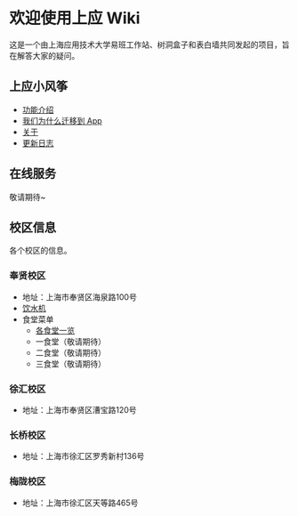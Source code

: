 # 欢迎使用上应 Wiki

这是一个由上海应用技术大学易班工作站、树洞盒子和表白墙共同发起的项目，旨在解答大家的疑问。

## 上应小风筝

- [功能介绍](./kite-app/feature/)
- [我们为什么迁移到 App](./kite-app/why-do-we-migrate/)
- [关于](./kite-app/about/)
- [更新日志](./kite-app/changelog/)
<!-- - [未来功能](./kite-app/todo/) -->

## 在线服务

敬请期待~

## 校区信息

各个校区的信息。

### 奉贤校区
- 地址：上海市奉贤区海泉路100号
- [饮水机](./canteen-menu/)
- 食堂菜单
  - [各食堂一览](./canteen-menu/)
  - 一食堂（敬请期待）
  - 二食堂（敬请期待）
  - 三食堂（敬请期待）

### 徐汇校区
- 地址：上海市奉贤区漕宝路120号

### 长桥校区
- 地址：上海市徐汇区罗秀新村136号

### 梅陇校区
- 地址：上海市徐汇区天等路465号

